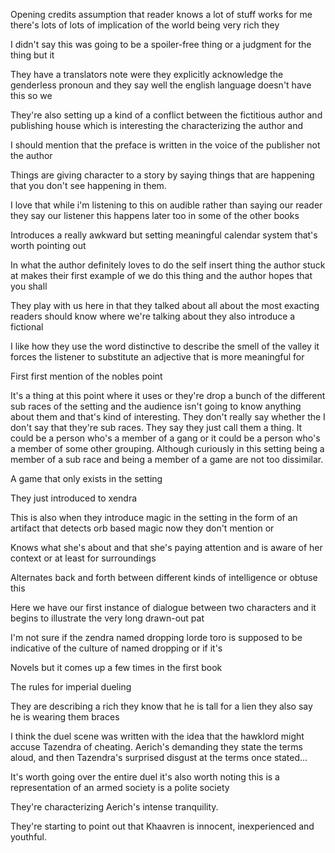 Opening credits assumption that reader knows a lot of stuff works for me there's lots of lots of implication of the world being very rich they

I didn't say this was going to be a spoiler-free thing or a judgment for the thing but it

They have a translators note were they explicitly acknowledge the genderless pronoun and they say well the english language doesn't have this so we

They're also setting up a kind of a conflict between the fictitious author and publishing house which is interesting the characterizing the author and

I should mention that the preface is written in the voice of the publisher not the author

Things are giving character to a story by saying things that are happening that you don't see happening in them.

I love that while i'm listening to this on audible rather than saying our reader they say our listener this happens later too in some of the other books

Introduces a really awkward but setting meaningful calendar system that's worth pointing out

In what the author definitely loves to do the self insert thing the author stuck at makes their first example of we do this thing and the author hopes that you shall

They play with us here in that they talked about all about the most exacting readers should know where we're talking about they also introduce a fictional

I like how they use the word distinctive to describe the smell of the valley it forces the listener to substitute an adjective that is more meaningful for

First first mention of the nobles point

It's a thing at this point where it uses or they're drop a bunch of the different sub races of the setting and the audience isn't going to know anything about them and that's kind of interesting. They don't really say whether the I don't say that they're sub races. They say they just call them a thing. It could be a person who's a member of a gang or it could be a person who's a member of some other grouping. Although curiously in this setting being a member of a sub race and being a member of a game are not too dissimilar.

A game that only exists in the setting

They just introduced to xendra

This is also when they introduce magic in the setting in the form of an artifact that detects orb based magic now they don't mention or

Knows what she's about and that she's paying attention and is aware of her context or at least for surroundings

Alternates back and forth between different kinds of intelligence or obtuse this

Here we have our first instance of dialogue between two characters and it begins to illustrate the very long drawn-out pat

I'm not sure if the zendra named dropping lorde toro is supposed to be indicative of the culture of named dropping or if it's

Novels but it comes up a few times in the first book

The rules for imperial dueling

They are describing a rich they know that he is tall for a lien they also say he is wearing them braces

I think the duel scene was written with the idea that the hawklord might accuse Tazendra of cheating. Aerich's demanding they state the terms aloud, and then Tazendra's surprised disgust at the terms once stated...

It's worth going over the entire duel it's also worth noting this is a representation of an armed society is a polite society

They're characterizing Aerich's intense tranquility.

They're starting to point out that Khaavren is innocent, inexperienced and youthful.